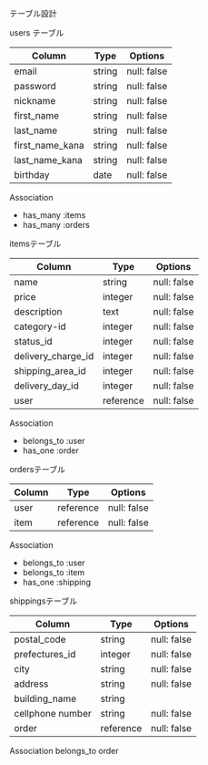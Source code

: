 
テーブル設計

users テーブル

|  Column                   | Type    | Options     |
| ------------------------- | ------- | ----------- |
| email                     | string  | null: false |
| password                  | string  | null: false |
| nickname                  | string  | null: false |
| first_name                | string  | null: false |
| last_name                 | string  | null: false |
| first_name_kana           | string  | null: false |
| last_name_kana            | string  | null: false |
| birthday                  | date    | null: false |

Association
- has_many :items
- has_many :orders



itemsテーブル

|  Column                   | Type     | Options     |
| ------------------------- | -------- | ----------- |
| name                      | string   | null: false |
| price                     | integer  | null: false |
| description               | text     | null: false |
| category-id               | integer  | null: false |
| status_id                 | integer  | null: false |
| delivery_charge_id        | integer  | null: false |
| shipping_area_id          | integer  | null: false |
| delivery_day_id           | integer  | null: false |
| user                      |reference | null: false |

Association
- belongs_to :user
- has_one :order


ordersテーブル

|  Column                   | Type      | Options     |
| ------------------------- | --------- | ----------- |
| user                      | reference | null: false |
| item                      | reference | null: false |

Association
- belongs_to :user
- belongs_to :item
- has_one :shipping




shippingsテーブル

  Column                    | Type      | Options      |
| ------------------------- | --------- | -----------  |
| postal_code               | string    | null: false  |
| prefectures_id            | integer   | null: false  |
| city                      | string    | null: false  |
| address                   | string    | null: false  |
| building_name             | string    |              |
| cellphone number          | string    | null: false  |
| order                     | reference | null: false  |


Association
belongs_to order
